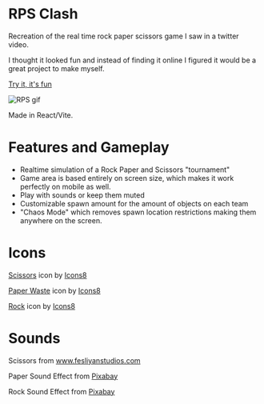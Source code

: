 # RPS Clash

Recreation of the real time rock paper scissors game I saw in a twitter video.

I thought it looked fun and instead of finding it online I figured it would be a great project to make myself.

[Try it, it's fun](https://rps-tournament.vercel.app)

![RPS gif](https://i.imgur.com/dCv0vX9.gif)

Made in React/Vite.

# Features and Gameplay

- Realtime simulation of a Rock Paper and Scissors "tournament"
- Game area is based entirely on screen size, which makes it work perfectly on mobile as well. 
- Play with sounds or keep them muted
- Customizable spawn amount for the amount of objects on each team
- "Chaos Mode" which removes spawn location restrictions making them anywhere on the screen.

# Icons

<a target="_blank" href="https://icons8.com/icon/A7egVNynrr0h/scissors">Scissors</a> icon by <a target="_blank" href="https://icons8.com">Icons8</a>

<a target="_blank" href="https://icons8.com/icon/PIKUClPKIVjC/paper-waste">Paper Waste</a> icon by <a target="_blank" href="https://icons8.com">Icons8</a>

<a target="_blank" href="https://icons8.com/icon/9FSQ5judlnAN/rock">Rock</a> icon by <a target="_blank" href="https://icons8.com">Icons8</a>


# Sounds

Scissors from www.fesliyanstudios.com

Paper Sound Effect from <a href="https://pixabay.com/?utm_source=link-attribution&utm_medium=referral&utm_campaign=music&utm_content=14415">Pixabay</a>

Rock Sound Effect from <a href="https://pixabay.com/?utm_source=link-attribution&utm_medium=referral&utm_campaign=music&utm_content=14722">Pixabay</a>


